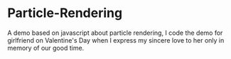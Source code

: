 # Particle-Rendering
A demo based on javascript about particle rendering,
I code the demo for girlfriend on Valentine's Day when I express my sincere love to her only in memory of our good time.
